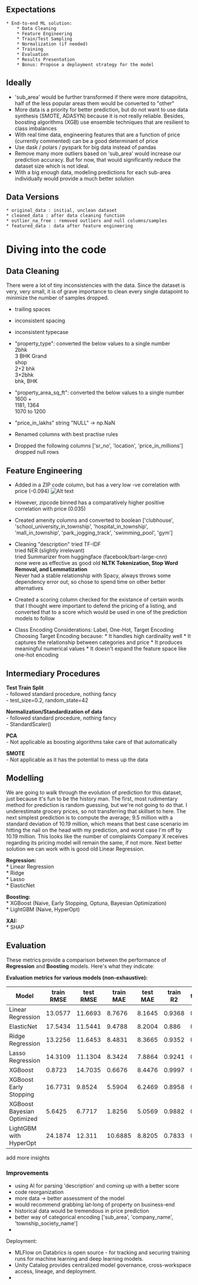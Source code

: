 
## Expectations

    * End-to-end ML solution:
        * Data Cleaning
        * Feature Engineering
        * Train/Test Sampling
        * Normalization (if needed)
        * Training
        * Evaluation
        * Results Presentation
        * Bonus: Propose a deployment strategy for the model
        

## Ideally
  - 'sub_area' would be further transformed if there were more datapoitns, half of the less popular areas them would be converted to "other"
  - More data is a priority for better prediction, but do not want to use data synthesis (SMOTE, ADASYN) because it is not really reliable. Besides, boosting algorithms (XGB) use ensemble techniques that are resilient to class imbalances
  - With real time data, engineering features that are a function of price (currently commented) can be a good determinant of price
  - Use dask / polars / pyspark for big data instead of pandas
  - Remove many more outliers based on 'sub_area' would increase our prediction accuracy. But for now, that would significantly reduce the dataset size which is not ideal.
  - With a big enough data, modeling predictions for each sub-area individually would provide a much better solution



## Data Versions
    * original_data : initial, unclean dataset
    * cleaned_data : after data cleaning function
    * outlier_na_free : removed outliers and null columns/samples
    * featured_data : data after feature engineering



# Diving into the code
## Data Cleaning

There were a lot of tiny inconsistencies with the data. Since the dataset is very, very small, it is of grave importance to clean every single datapoint to minimize the number of samples dropped. 

  * trailing spaces

  * inconsistent spacing

  * inconsistent typecase

  * "property_type": converted the below values to a single number  
      2bhk  
      3 BHK Grand  
      shop  
      2+2 bhk  
      3+2bhk  
      bhk, BHK

  * "property_area_sq_ft": converted the below values to a single number  
      1600 +  
      1181, 1364  
      1070 to 1200  

  * "price_in_lakhs"
      string "NULL" -> np.NaN

  * Renamed columns with best practise rules

  * Dropped the following columns
      ['sr_no', 'location', 'price_in_millions']  
      dropped null rows



## Feature Engineering

  * Added in a ZIP code column, but has a very low -ve correlation with price (-0.094)
      ![Alt text](image.png)

  * However, zipcode binned has a comparatively higher positive correlation with price (0.035)

  * Created amenity columns and converted to boolean
      ['clubhouse', 'school_university_in_township',
      'hospital_in_township', 'mall_in_township',
      'park_jogging_track', 'swimming_pool', 'gym']

  * Cleaning "description"
      tried TF-IDF  
      tried NER (slightly irrelevant)  
      tried Summarizer from huggingface (facebook/bart-large-cnn)  
      none were as effective as good old **NLTK Tokenization, Stop Word Removal, and Lemmatization**  
      Never had a stable relationship with Spacy, always throws some dependency error out, so chose to spend time on other better alternatives

  * Created a scoring column
      checked for the existance of certain words that I thought were important to defend the pricing of a listing, and converted that to a score which would be used in one of the prediction models to follow

  * Class Encoding
      Considerations: Label, One-Hot, Target Encoding
      Choosing Target Encoding because:
          * It handles high cardinality well
          * It captures the relationship between categories and price
          * It produces meaningful numerical values
          * It doesn't expand the feature space like one-hot encoding

## Intermediary Procedures
  **Test Train Split**  
    - followed standard procedure, nothing fancy  
    - test_size=0.2, random_state=42  
  
  **Normalization/Standardization of data**  
    - followed standard procedure, nothing fancy  
    - StandardScaler()  

  **PCA**  
    - Not applicable as boosting algorithms take care of that automatically  

  **SMOTE**  
    - Not applicable as it has the potential to mess up the data  




## Modelling

We are going to walk through the evolution of prediction for this dataset, just because it's fun to be the history man. The first, most rudimentary method for prediction is random guessing, but we're not going to do that. I underestimate grocery prices, so not transferring that skillset to here. The next simplest prediction is to compute the average; 9.5 million with a standard deviation of 10.19 million, which means that best case scenario im hitting the nail on the head with my prediction, and worst case I'm off by 10.19 million. This looks like the number of complaints Company X receives regarding its pricing model will remain the same, if not more. Next better solution we can work with is good old Linear Regression.

  **Regression:**  
    * Linear Regression  
    * Ridge  
    * Lasso  
    * ElasticNet  

  **Boosting:**  
    * XGBoost (Naive, Early Stopping, Optuna, Bayesian Optimization)  
    * LightGBM (Naive, HyperOpt)  

  **XAI:**  
    * SHAP  




## Evaluation

These metrics provide a comparison between the performance of **Regression** and **Boosting** models. Here's what they indicate:

**Evaluation metrics for various models (non-exhaustive):**

Model | train RMSE | test RMSE | train MAE | test MAE | train R2 | test R2
--- | --- | --- | --- |--- |--- |---
Linear Regression | 13.0577 | 11.6693 | 8.7676 | 8.1645 | 0.9368 | 0.9284
ElasticNet | 17.5434 | 11.5441 | 9.4788 | 8.2004 | 0.886 | 0.93
Ridge Regression | 13.2256 | 11.6453 | 8.4831 | 8.3665 | 0.9352 | 0.9287
Lasso Regression | 14.3109 | 11.1304 | 8.3424 | 7.8864 | 0.9241 | 0.9349
XGBoost | 0.8723 | 14.7035 | 0.6676 | 8.4476 | 0.9997 | 0.8864
XGBoost Early Stopping | 16.7731 | 9.8524 | 5.5904 | 6.2469 | 0.8958 | 0.949
XGBoost Bayesian Optimized | 5.6425 | 6.7717 | 1.8256 | 5.0569 | 0.9882 | 0.9759
LightGBM with HyperOpt | 24.1874 | 12.311 | 10.6885 | 8.8205 | 0.7833 | 0.9204

add more insights


### Improvements

- using AI for parsing 'description' and coming up with a better score
- code reorganization
- more data -> better assessment of the model
- would recommend grabbing lat-long of property on business-end
- historical data would be tremendous in price prediction
- better way of categorical encoding ['sub_area', 'company_name', 'township_society_name']
- 



Deployment:
- MLFlow on Databrics is open source - for tracking and securing training runs for machine learning and deep learning models.
- Unity Catalog provides centralized model governance, cross-workspace access, lineage, and deployment.
- 
